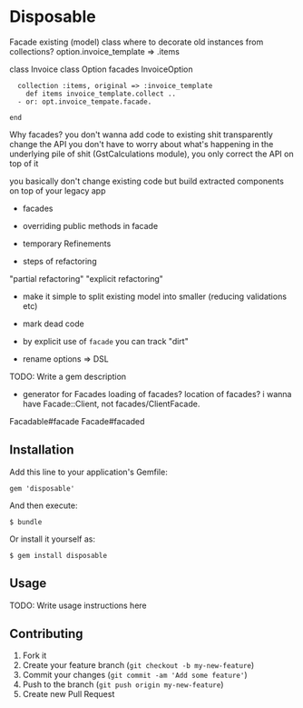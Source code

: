 # Disposable


Facade existing (model) class
where to decorate old instances from collections?
  option.invoice_template => .items



class Invoice
	class Option
	  facades InvoiceOption

	  collection :items, original => :invoice_template
	  	def items invoice_template.collect ..
	  - or: opt.invoice_tempate.facade.

	end


Why facades?
you don't wanna add code to existing shit
transparently change the API
you don't have to worry about what's happening in the underlying pile of shit (GstCalculations module), you only correct the API on top of it

you basically don't change existing code but build extracted components on top of your legacy app

* facades
* overriding public methods in facade
* temporary Refinements

* steps of refactoring


"partial refactoring"
"explicit refactoring"


* make it simple to split existing model into smaller (reducing validations etc)
* mark dead code
* by explicit use of `facade` you can track "dirt"

* rename options => DSL

TODO: Write a gem description
* generator for Facades
loading of facades?
location of facades? i wanna have Facade::Client, not facades/ClientFacade.


Facadable#facade
Facade#facaded

## Installation

Add this line to your application's Gemfile:

    gem 'disposable'

And then execute:

    $ bundle

Or install it yourself as:

    $ gem install disposable

## Usage

TODO: Write usage instructions here

## Contributing

1. Fork it
2. Create your feature branch (`git checkout -b my-new-feature`)
3. Commit your changes (`git commit -am 'Add some feature'`)
4. Push to the branch (`git push origin my-new-feature`)
5. Create new Pull Request
